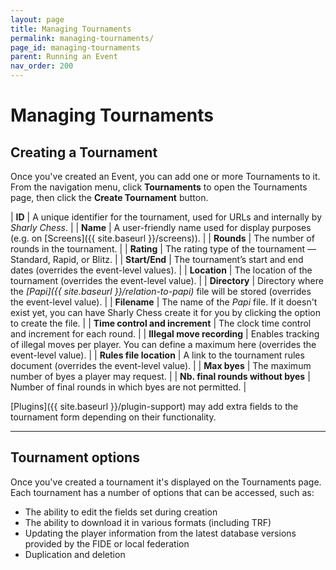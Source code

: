 ```yaml
---
layout: page
title: Managing Tournaments
permalink: managing-tournaments/
page_id: managing-tournaments
parent: Running an Event
nav_order: 200
---
```


# Managing Tournaments

## Creating a Tournament

Once you've created an Event, you can add one or more Tournaments to it.
From the navigation menu, click **Tournaments** to open the Tournaments page, then click the **Create Tournament** button.

| **ID** | A unique identifier for the tournament, used for URLs and internally by _Sharly Chess_. |
| **Name** | A user-friendly name used for display purposes (e.g. on [Screens]({{ site.baseurl }}/screens)). |
| **Rounds** | The number of rounds in the tournament. |
| **Rating** | The rating type of the tournament — Standard, Rapid, or Blitz. |
| **Start/End** | The tournament’s start and end dates (overrides the event-level values). |
| **Location** | The location of the tournament (overrides the event-level value). |
| **Directory** | Directory where the _[Papi]({{ site.baseurl }}/relation-to-papi)_ file will be stored (overrides the event-level value). |
| **Filename** | The name of the _Papi_ file. If it doesn't exist yet, you can have Sharly Chess create it for you by clicking the option to create the file. |
| **Time control and increment** | The clock time control and increment for each round. |
| **Illegal move recording** | Enables tracking of illegal moves per player. You can define a maximum here (overrides the event-level value). |
| **Rules file location** | A link to the tournament rules document (overrides the event-level value). |
| **Max byes** | The maximum number of byes a player may request. |
| **Nb. final rounds without byes** | Number of final rounds in which byes are not permitted. |

[Plugins]({{ site.baseurl }}/plugin-support) may add extra fields to the tournament form depending on their functionality.

---

## Tournament options

Once you've created a tournament it's displayed on the Tournaments page.  Each tournament has a number of options that can be accessed, such as:

- The ability to edit the fields set during creation
- The ability to download it in various formats (including TRF)
- Updating the player information from the latest database versions provided by the FIDE or local federation
- Duplication and deletion
